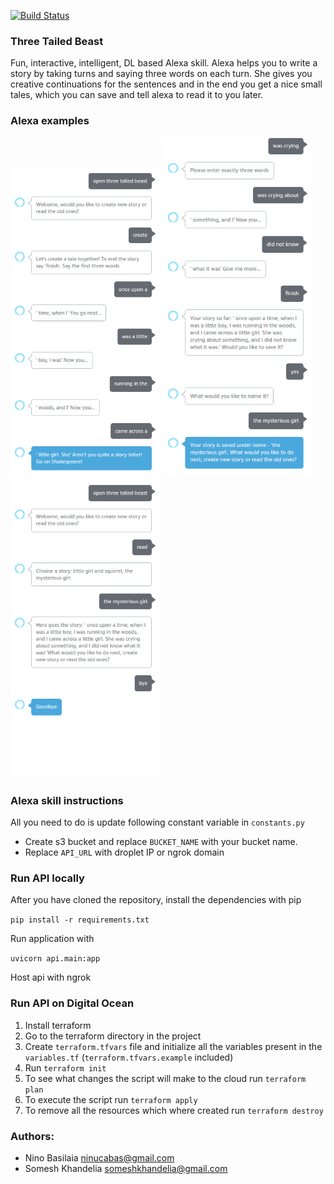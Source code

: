 [![Build Status](https://travis-ci.com/bassilevs/story-time.svg?token=bDqHruNgVxKBTS5Au7qq&branch=master)](https://travis-ci.com/bassilevs/story-time)

### Three Tailed Beast
Fun, interactive, intelligent, DL based Alexa skill. Alexa helps you to write a story by taking turns and saying three words on each turn. She gives you creative continuations for the sentences and in the end you get a nice small tales, which you can save and tell alexa to read it to you later.

### Alexa examples
<p float="left">
  <img width="240" height="auto" src="resources/alexa_1.png">
  <img width="240" height="auto" src="resources/alexa_2.png">
  <img width="240" height="auto" src="resources/alexa_3.png">
</p>


### Alexa skill instructions
All you need to do is update following constant variable in `constants.py`
* Create s3 bucket and replace `BUCKET_NAME` with your bucket name.
* Replace `API_URL` with droplet IP or ngrok domain

### Run API locally
After you have cloned the repository, install the dependencies with pip

`pip install -r requirements.txt`

Run application with

`uvicorn api.main:app`

Host api with ngrok

### Run API on Digital Ocean
1. Install terraform 
2. Go to the terraform directory in the project
3. Create `terraform.tfvars` file and initialize all the variables present in the `variables.tf` (`terraform.tfvars.example` included)
4. Run `terraform init` 
5. To see what changes the script will make to the cloud run `terraform plan`
6. To execute the script run `terraform apply`
7. To remove all the resources which where created run `terraform destroy`

### Authors:
* Nino Basilaia ninucabas@gmail.com
* Somesh Khandelia  someshkhandelia@gmail.com
